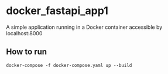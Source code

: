 # docker_fastapi_app1
A simple application running in a Docker container accessible by localhost:8000 

## How to run
```
docker-compose -f docker-compose.yaml up --build
```
